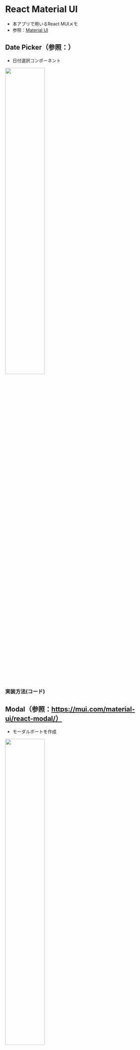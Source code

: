 # React Material UI
- 本アプリで用いるReact MUIメモ
- 参照：[Material UI](https://mui.com/material-ui/getting-started/)

## Date Picker（参照：）
- 日付選択コンポーネント
<img src="http://ghe.nanao.co.jp/storage/user/287/files/265b5fe2-421d-4f3e-bb7d-54dc8cd291b3" width=50%>

### 実装方法(コード)

## Modal（参照：https://mui.com/material-ui/react-modal/）
- モーダルポートを作成
<img src="http://ghe.nanao.co.jp/storage/user/287/files/a84e36df-6470-474d-aaf0-9df357f47ebc" width=50%>

### 実装方法
